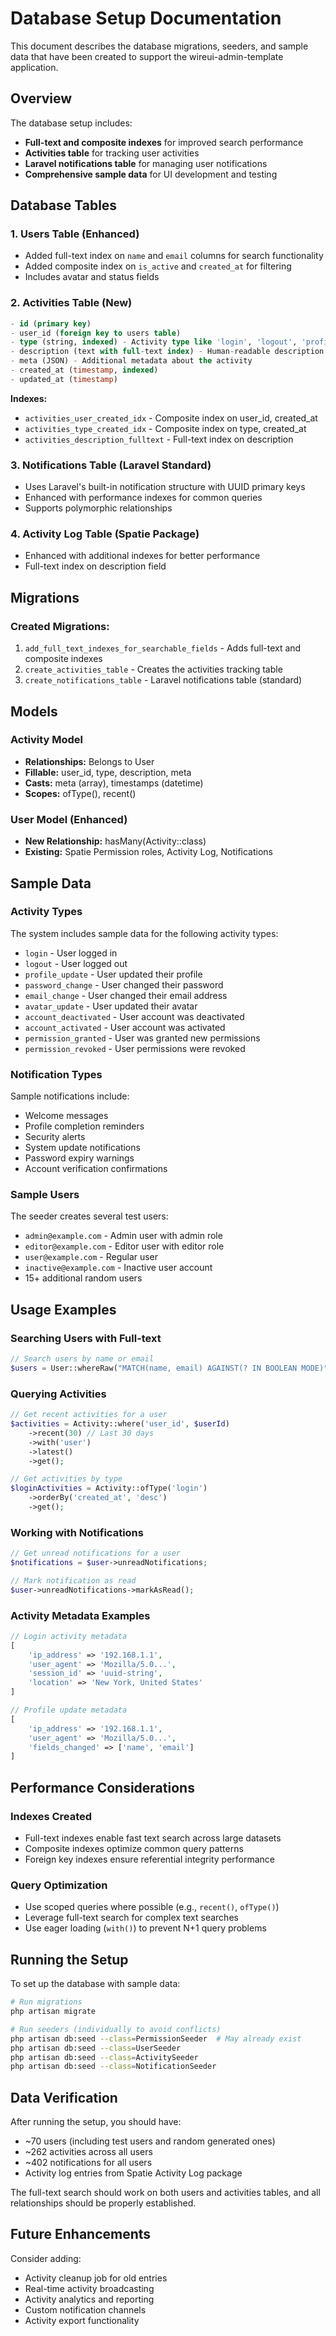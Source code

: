 # Database Setup Documentation

This document describes the database migrations, seeders, and sample data that have been created to support the wireui-admin-template application.

## Overview

The database setup includes:
- **Full-text and composite indexes** for improved search performance
- **Activities table** for tracking user activities 
- **Laravel notifications table** for managing user notifications
- **Comprehensive sample data** for UI development and testing

## Database Tables

### 1. Users Table (Enhanced)
- Added full-text index on `name` and `email` columns for search functionality
- Added composite index on `is_active` and `created_at` for filtering
- Includes avatar and status fields

### 2. Activities Table (New)
```sql
- id (primary key)
- user_id (foreign key to users table)
- type (string, indexed) - Activity type like 'login', 'logout', 'profile_update', etc.
- description (text with full-text index) - Human-readable description
- meta (JSON) - Additional metadata about the activity
- created_at (timestamp, indexed)
- updated_at (timestamp)
```

**Indexes:**
- `activities_user_created_idx` - Composite index on user_id, created_at
- `activities_type_created_idx` - Composite index on type, created_at  
- `activities_description_fulltext` - Full-text index on description

### 3. Notifications Table (Laravel Standard)
- Uses Laravel's built-in notification structure with UUID primary keys
- Enhanced with performance indexes for common queries
- Supports polymorphic relationships

### 4. Activity Log Table (Spatie Package)
- Enhanced with additional indexes for better performance
- Full-text index on description field

## Migrations

### Created Migrations:
1. `add_full_text_indexes_for_searchable_fields` - Adds full-text and composite indexes
2. `create_activities_table` - Creates the activities tracking table
3. `create_notifications_table` - Laravel notifications table (standard)

## Models

### Activity Model
- **Relationships:** Belongs to User
- **Fillable:** user_id, type, description, meta
- **Casts:** meta (array), timestamps (datetime)
- **Scopes:** ofType(), recent()

### User Model (Enhanced)
- **New Relationship:** hasMany(Activity::class)
- **Existing:** Spatie Permission roles, Activity Log, Notifications

## Sample Data

### Activity Types
The system includes sample data for the following activity types:
- `login` - User logged in
- `logout` - User logged out  
- `profile_update` - User updated their profile
- `password_change` - User changed their password
- `email_change` - User changed their email address
- `avatar_update` - User updated their avatar
- `account_deactivated` - User account was deactivated
- `account_activated` - User account was activated
- `permission_granted` - User was granted new permissions
- `permission_revoked` - User permissions were revoked

### Notification Types
Sample notifications include:
- Welcome messages
- Profile completion reminders
- Security alerts
- System update notifications
- Password expiry warnings
- Account verification confirmations

### Sample Users
The seeder creates several test users:
- `admin@example.com` - Admin user with admin role
- `editor@example.com` - Editor user with editor role  
- `user@example.com` - Regular user
- `inactive@example.com` - Inactive user account
- 15+ additional random users

## Usage Examples

### Searching Users with Full-text
```php
// Search users by name or email
$users = User::whereRaw("MATCH(name, email) AGAINST(? IN BOOLEAN MODE)", [$searchTerm])->get();
```

### Querying Activities
```php
// Get recent activities for a user
$activities = Activity::where('user_id', $userId)
    ->recent(30) // Last 30 days
    ->with('user')
    ->latest()
    ->get();

// Get activities by type
$loginActivities = Activity::ofType('login')
    ->orderBy('created_at', 'desc')
    ->get();
```

### Working with Notifications
```php
// Get unread notifications for a user
$notifications = $user->unreadNotifications;

// Mark notification as read
$user->unreadNotifications->markAsRead();
```

### Activity Metadata Examples
```php
// Login activity metadata
[
    'ip_address' => '192.168.1.1',
    'user_agent' => 'Mozilla/5.0...',
    'session_id' => 'uuid-string',
    'location' => 'New York, United States'
]

// Profile update metadata  
[
    'ip_address' => '192.168.1.1',
    'user_agent' => 'Mozilla/5.0...',
    'fields_changed' => ['name', 'email']
]
```

## Performance Considerations

### Indexes Created
- Full-text indexes enable fast text search across large datasets
- Composite indexes optimize common query patterns
- Foreign key indexes ensure referential integrity performance

### Query Optimization
- Use scoped queries where possible (e.g., `recent()`, `ofType()`)
- Leverage full-text search for complex text searches
- Use eager loading (`with()`) to prevent N+1 query problems

## Running the Setup

To set up the database with sample data:

```bash
# Run migrations
php artisan migrate

# Run seeders (individually to avoid conflicts)
php artisan db:seed --class=PermissionSeeder  # May already exist
php artisan db:seed --class=UserSeeder
php artisan db:seed --class=ActivitySeeder
php artisan db:seed --class=NotificationSeeder
```

## Data Verification

After running the setup, you should have:
- ~70 users (including test users and random generated ones)
- ~262 activities across all users
- ~402 notifications for all users  
- Activity log entries from Spatie Activity Log package

The full-text search should work on both users and activities tables, and all relationships should be properly established.

## Future Enhancements

Consider adding:
- Activity cleanup job for old entries
- Real-time activity broadcasting
- Activity analytics and reporting
- Custom notification channels
- Activity export functionality
